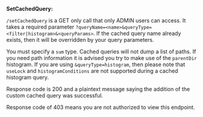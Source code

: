 **SetCachedQuery:**

`/setCachedQuery` is a GET only call that only ADMIN users can access.
It takes a required parameter `?queryName=<name>&queryType=<filter|histogram>&<queryParams>`.
If the cached query name already exists, then it will be overridden by your query parameters.

You must specify a `sum` type. Cached queries will not dump a list of paths. If you need path information it is advised you try to make use of the `parentDir` histogram.
If you are using `&queryType=histogram`, then please note that `useLock` and `histogramConditions` are not supported during a cached histogram query.

Response code is 200 and a plaintext message saying the addition of the custom cached query was successful.

Response code of 403 means you are not authorized to view this endpoint.
